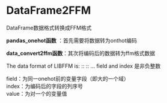 # DataFrame2FFM
DataFrame数据格式转换成FFM格式  

**pandas_onehot函数** ：首先需要将数据转为onthot编码  

**data_convert2ffm函数**：其次将编码后的数据转为ffm格式数据  

The data format of LIBFFM is: <label> <field1>:<index1>:<value1> <field2>:<index2>:<value2> ... field and index 是非负整数  

field：为同一onehot前的变量字段（即大的一个域）  
index：为编码后的字段的列序号  
value：为对一个的变量值
